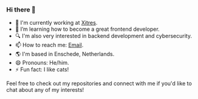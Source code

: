 ### Hi there 👋

- 🔭 I'm currently working at [Xitres](https://xitres.nl/over-xitres/).
- 🌱 I’m learning how to become a great frontend developer.
- 🔍 I'm also very interested in backend development and cybersecurity.
- 📫 How to reach me: [Email](mailto:chrisb190203@gmail.com).
- 🌎 I'm based in Enschede, Netherlands.
- 😄 Pronouns: He/him.
- ⚡ Fun fact: I like cats! 

Feel free to check out my repositories and connect with me if you'd like to chat about any of my interests!

